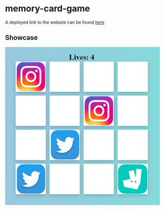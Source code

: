 # memory-card-game

A deployed link to the website can be found [here](https://sherryrich.github.io/memory-card-game/)

## Showcase
![Preview](https://github.com/sherryrich/memory-card-game/blob/main/showcase.PNG)